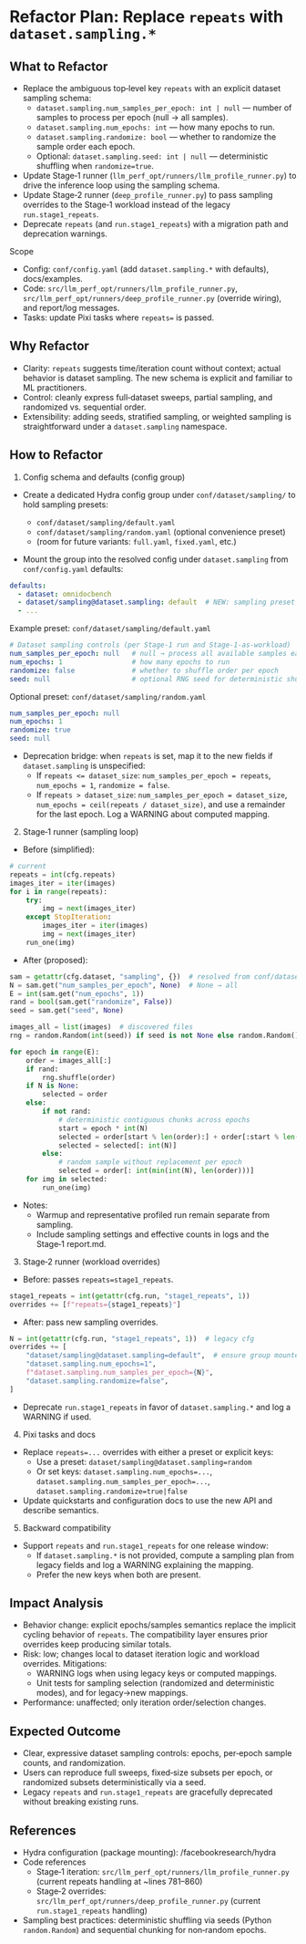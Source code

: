 # Refactor Plan: Replace `repeats` with `dataset.sampling.*`

## What to Refactor
- Replace the ambiguous top‑level key `repeats` with an explicit dataset sampling schema:
  - `dataset.sampling.num_samples_per_epoch: int | null` — number of samples to process per epoch (null → all samples).
  - `dataset.sampling.num_epochs: int` — how many epochs to run.
  - `dataset.sampling.randomize: bool` — whether to randomize the sample order each epoch.
  - Optional: `dataset.sampling.seed: int | null` — deterministic shuffling when `randomize=true`.
- Update Stage‑1 runner (`llm_perf_opt/runners/llm_profile_runner.py`) to drive the inference loop using the sampling schema.
- Update Stage‑2 runner (`deep_profile_runner.py`) to pass sampling overrides to the Stage‑1 workload instead of the legacy `run.stage1_repeats`.
- Deprecate `repeats` (and `run.stage1_repeats`) with a migration path and deprecation warnings.

Scope
- Config: `conf/config.yaml` (add `dataset.sampling.*` with defaults), docs/examples.
- Code: `src/llm_perf_opt/runners/llm_profile_runner.py`, `src/llm_perf_opt/runners/deep_profile_runner.py` (override wiring), and report/log messages.
- Tasks: update Pixi tasks where `repeats=` is passed.

## Why Refactor
- Clarity: `repeats` suggests time/iteration count without context; actual behavior is dataset sampling. The new schema is explicit and familiar to ML practitioners.
- Control: cleanly express full‑dataset sweeps, partial sampling, and randomized vs. sequential order.
- Extensibility: adding seeds, stratified sampling, or weighted sampling is straightforward under a `dataset.sampling` namespace.

## How to Refactor

1) Config schema and defaults (config group)
- Create a dedicated Hydra config group under `conf/dataset/sampling/` to hold sampling presets:

  - `conf/dataset/sampling/default.yaml`
  - `conf/dataset/sampling/random.yaml` (optional convenience preset)
  - (room for future variants: `full.yaml`, `fixed.yaml`, etc.)

- Mount the group into the resolved config under `dataset.sampling` from `conf/config.yaml` defaults:

```yaml
defaults:
  - dataset: omnidocbench
  - dataset/sampling@dataset.sampling: default  # NEW: sampling preset
  - ...
```

Example preset: `conf/dataset/sampling/default.yaml`

```yaml
# Dataset sampling controls (per Stage‑1 run and Stage‑1-as-workload)
num_samples_per_epoch: null   # null → process all available samples each epoch
num_epochs: 1                 # how many epochs to run
randomize: false              # whether to shuffle order per epoch
seed: null                    # optional RNG seed for deterministic shuffles
```

Optional preset: `conf/dataset/sampling/random.yaml`

```yaml
num_samples_per_epoch: null
num_epochs: 1
randomize: true
seed: null
```

- Deprecation bridge: when `repeats` is set, map it to the new fields if `dataset.sampling` is unspecified:
  - If `repeats <= dataset_size`: `num_samples_per_epoch = repeats`, `num_epochs = 1`, `randomize = false`.
  - If `repeats > dataset_size`: `num_samples_per_epoch = dataset_size`, `num_epochs = ceil(repeats / dataset_size)`, and use a remainder for the last epoch. Log a WARNING about computed mapping.

2) Stage‑1 runner (sampling loop)
- Before (simplified):

```python
# current
repeats = int(cfg.repeats)
images_iter = iter(images)
for i in range(repeats):
    try:
        img = next(images_iter)
    except StopIteration:
        images_iter = iter(images)
        img = next(images_iter)
    run_one(img)
```

- After (proposed):

```python
sam = getattr(cfg.dataset, "sampling", {})  # resolved from conf/dataset/sampling/*
N = sam.get("num_samples_per_epoch", None)  # None → all
E = int(sam.get("num_epochs", 1))
rand = bool(sam.get("randomize", False))
seed = sam.get("seed", None)

images_all = list(images)  # discovered files
rng = random.Random(int(seed)) if seed is not None else random.Random()

for epoch in range(E):
    order = images_all[:]
    if rand:
        rng.shuffle(order)
    if N is None:
        selected = order
    else:
        if not rand:
            # deterministic contiguous chunks across epochs
            start = epoch * int(N)
            selected = order[start % len(order):] + order[:start % len(order)]
            selected = selected[: int(N)]
        else:
            # random sample without replacement per epoch
            selected = order[: int(min(int(N), len(order)))]
    for img in selected:
        run_one(img)
```

- Notes:
  - Warmup and representative profiled run remain separate from sampling.
  - Include sampling settings and effective counts in logs and the Stage‑1 report.md.

3) Stage‑2 runner (workload overrides)
- Before: passes `repeats=stage1_repeats`.

```python
stage1_repeats = int(getattr(cfg.run, "stage1_repeats", 1))
overrides += [f"repeats={stage1_repeats}"]
```

- After: pass new sampling overrides.

```python
N = int(getattr(cfg.run, "stage1_repeats", 1))  # legacy cfg
overrides += [
    "dataset/sampling@dataset.sampling=default",  # ensure group mounted
    "dataset.sampling.num_epochs=1",
    f"dataset.sampling.num_samples_per_epoch={N}",
    "dataset.sampling.randomize=false",
]
```

- Deprecate `run.stage1_repeats` in favor of `dataset.sampling.*` and log a WARNING if used.

4) Pixi tasks and docs
- Replace `repeats=...` overrides with either a preset or explicit keys:
  - Use a preset: `dataset/sampling@dataset.sampling=random`
  - Or set keys: `dataset.sampling.num_epochs=...`, `dataset.sampling.num_samples_per_epoch=...`, `dataset.sampling.randomize=true|false`
- Update quickstarts and configuration docs to use the new API and describe semantics.

5) Backward compatibility
- Support `repeats` and `run.stage1_repeats` for one release window:
  - If `dataset.sampling.*` is not provided, compute a sampling plan from legacy fields and log a WARNING explaining the mapping.
  - Prefer the new keys when both are present.

## Impact Analysis
- Behavior change: explicit epochs/samples semantics replace the implicit cycling behavior of `repeats`. The compatibility layer ensures prior overrides keep producing similar totals.
- Risk: low; changes local to dataset iteration logic and workload overrides. Mitigations:
  - WARNING logs when using legacy keys or computed mappings.
  - Unit tests for sampling selection (randomized and deterministic modes), and for legacy→new mappings.
- Performance: unaffected; only iteration order/selection changes.

## Expected Outcome
- Clear, expressive dataset sampling controls: epochs, per‑epoch sample counts, and randomization.
- Users can reproduce full sweeps, fixed‑size subsets per epoch, or randomized subsets deterministically via a seed.
- Legacy `repeats` and `run.stage1_repeats` are gracefully deprecated without breaking existing runs.

## References
- Hydra configuration (package mounting): /facebookresearch/hydra
- Code references
  - Stage‑1 iteration: `src/llm_perf_opt/runners/llm_profile_runner.py` (current repeats handling at ~lines 781–860)
  - Stage‑2 overrides: `src/llm_perf_opt/runners/deep_profile_runner.py` (current `run.stage1_repeats` handling)
- Sampling best practices: deterministic shuffling via seeds (Python `random.Random`) and sequential chunking for non‑random epochs.
